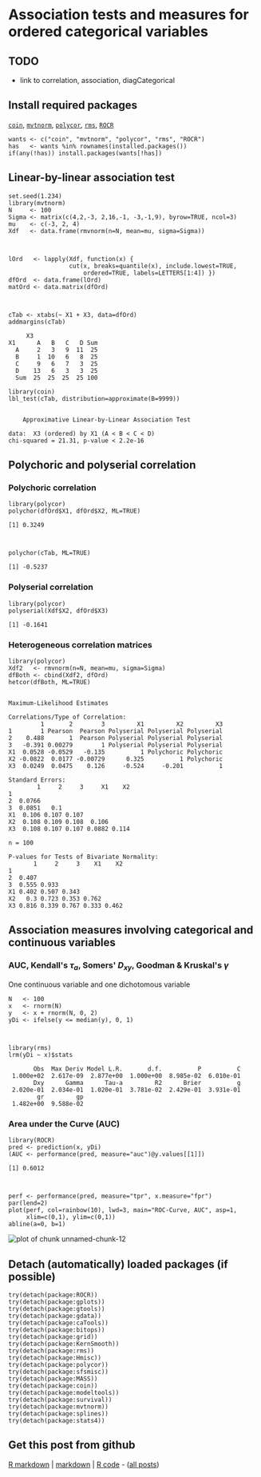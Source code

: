 Association tests and measures for ordered categorical variables
=========================

TODO
-------------------------

 - link to correlation, association, diagCategorical

Install required packages
-------------------------

[`coin`](http://cran.r-project.org/package=coin), [`mvtnorm`](http://cran.r-project.org/package=mvtnorm), [`polycor`](http://cran.r-project.org/package=polycor), [`rms`](http://cran.r-project.org/package=rms), [`ROCR`](http://cran.r-project.org/package=ROCR)


    wants <- c("coin", "mvtnorm", "polycor", "rms", "ROCR")
    has   <- wants %in% rownames(installed.packages())
    if(any(!has)) install.packages(wants[!has])


Linear-by-linear association test
-------------------------


    set.seed(1.234)
    library(mvtnorm)
    N     <- 100
    Sigma <- matrix(c(4,2,-3, 2,16,-1, -3,-1,9), byrow=TRUE, ncol=3)
    mu    <- c(-3, 2, 4)
    Xdf   <- data.frame(rmvnorm(n=N, mean=mu, sigma=Sigma))



    lOrd   <- lapply(Xdf, function(x) {
                     cut(x, breaks=quantile(x), include.lowest=TRUE,
                         ordered=TRUE, labels=LETTERS[1:4]) })
    dfOrd  <- data.frame(lOrd)
    matOrd <- data.matrix(dfOrd)



    cTab <- xtabs(~ X1 + X3, data=dfOrd)
    addmargins(cTab)

         X3
    X1      A   B   C   D Sum
      A     2   3   9  11  25
      B     1  10   6   8  25
      C     9   6   7   3  25
      D    13   6   3   3  25
      Sum  25  25  25  25 100

    library(coin)
    lbl_test(cTab, distribution=approximate(B=9999))

    
    	Approximative Linear-by-Linear Association Test
    
    data:  X3 (ordered) by X1 (A < B < C < D) 
    chi-squared = 21.31, p-value < 2.2e-16
    


Polychoric and polyserial correlation
-------------------------

### Polychoric correlation


    library(polycor)
    polychor(dfOrd$X1, dfOrd$X2, ML=TRUE)

    [1] 0.3249



    polychor(cTab, ML=TRUE)

    [1] -0.5237


### Polyserial correlation


    library(polycor)
    polyserial(Xdf$X2, dfOrd$X3)

    [1] -0.1641


### Heterogeneous correlation matrices


    library(polycor)
    Xdf2   <- rmvnorm(n=N, mean=mu, sigma=Sigma)
    dfBoth <- cbind(Xdf2, dfOrd)
    hetcor(dfBoth, ML=TRUE)

    
    Maximum-Likelihood Estimates
    
    Correlations/Type of Correlation:
             1       2        3         X1         X2         X3
    1        1 Pearson  Pearson Polyserial Polyserial Polyserial
    2    0.488       1  Pearson Polyserial Polyserial Polyserial
    3   -0.391 0.00279        1 Polyserial Polyserial Polyserial
    X1  0.0528 -0.0529   -0.135          1 Polychoric Polychoric
    X2 -0.0822  0.0177 -0.00729      0.325          1 Polychoric
    X3  0.0249  0.0475    0.126     -0.524     -0.201          1
    
    Standard Errors:
            1     2     3     X1    X2
    1                                 
    2  0.0766                         
    3  0.0851   0.1                   
    X1  0.106 0.107 0.107             
    X2  0.108 0.109 0.108  0.106      
    X3  0.108 0.107 0.107 0.0882 0.114
    
    n = 100 
    
    P-values for Tests of Bivariate Normality:
           1     2     3    X1    X2
    1                               
    2  0.407                        
    3  0.555 0.933                  
    X1 0.402 0.507 0.343            
    X2   0.3 0.723 0.353 0.762      
    X3 0.816 0.339 0.767 0.333 0.462


Association measures involving categorical and continuous variables
-------------------------

### AUC, Kendall's $\tau_{a}$, Somers' $D_{xy}$, Goodman & Kruskal's $\gamma$

One continuous variable and one dichotomous variable


    N   <- 100
    x   <- rnorm(N)
    y   <- x + rnorm(N, 0, 2)
    yDi <- ifelse(y <= median(y), 0, 1)



    library(rms)
    lrm(yDi ~ x)$stats

           Obs  Max Deriv Model L.R.       d.f.          P          C 
     1.000e+02  2.617e-09  2.877e+00  1.000e+00  8.985e-02  6.010e-01 
           Dxy      Gamma      Tau-a         R2      Brier          g 
     2.020e-01  2.034e-01  1.020e-01  3.781e-02  2.429e-01  3.931e-01 
            gr         gp 
     1.482e+00  9.588e-02 


### Area under the Curve (AUC)


    library(ROCR)
    pred <- prediction(x, yDi)
    (AUC <- performance(pred, measure="auc")@y.values[[1]])

    [1] 0.6012



    perf <- performance(pred, measure="tpr", x.measure="fpr")
    par(lend=2)
    plot(perf, col=rainbow(10), lwd=3, main="ROC-Curve, AUC", asp=1,
         xlim=c(0,1), ylim=c(0,1))
    abline(a=0, b=1)

![plot of chunk unnamed-chunk-12](figure/unnamed-chunk-12.png) 


Detach (automatically) loaded packages (if possible)
-------------------------


    try(detach(package:ROCR))
    try(detach(package:gplots))
    try(detach(package:gtools))
    try(detach(package:gdata))
    try(detach(package:caTools))
    try(detach(package:bitops))
    try(detach(package:grid))
    try(detach(package:KernSmooth))
    try(detach(package:rms))
    try(detach(package:Hmisc))
    try(detach(package:polycor))
    try(detach(package:sfsmisc))
    try(detach(package:MASS))
    try(detach(package:coin))
    try(detach(package:modeltools))
    try(detach(package:survival))
    try(detach(package:mvtnorm))
    try(detach(package:splines))
    try(detach(package:stats4))


Get this post from github
----------------------------------------------

[R markdown](https://github.com/dwoll/RExRepos/raw/master/Rmd/associationOrder.Rmd) | [markdown](https://github.com/dwoll/RExRepos/raw/master/md/associationOrder.md) | [R code](https://github.com/dwoll/RExRepos/raw/master/R/associationOrder.R) - ([all posts](https://github.com/dwoll/RExRepos))
